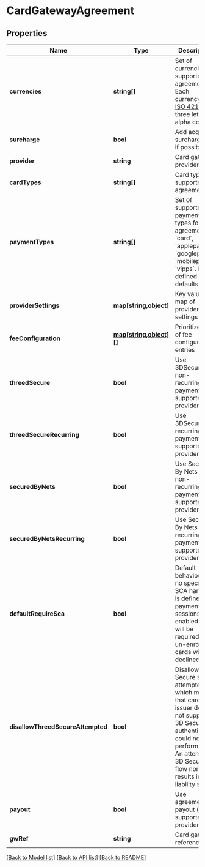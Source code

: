 # CardGatewayAgreement

## Properties
Name | Type | Description | Notes
------------ | ------------- | ------------- | -------------
**currencies** | **string[]** | Set of currencies supported by agreement. Each currency in [ISO 4217](https://en.wikipedia.org/wiki/ISO_4217) three letter alpha code. | 
**surcharge** | **bool** | Add acquirer surcharge fee if possible | [optional] 
**provider** | **string** | Card gateway provider type | 
**cardTypes** | **string[]** | Card types supported by agreement | [optional] 
**paymentTypes** | **string[]** | Set of supported payment types for agreement: &#x60;card&#x60;, &#x60;applepay&#x60;, &#x60;googlepay&#x60;, &#x60;mobilepay&#x60;, &#x60;vipps&#x60;. If not defined defaults to all. | [optional] 
**providerSettings** | **map[string,object]** | Key value map of provider settings | [optional] 
**feeConfiguration** | [**map[string,object][]**](map.md) | Prioritized list of fee configuration entries | [optional] 
**threedSecure** | **bool** | Use 3DSecure for non-recurring payments (if supported by provider) | [optional] 
**threedSecureRecurring** | **bool** | Use 3DSecure for recurring payments (if supported by provider) | [optional] 
**securedByNets** | **bool** | Use Secured By Nets for non-recurring payments (if supported by provider) | [optional] 
**securedByNetsRecurring** | **bool** | Use Secured By Nets for recurring payments (if supported by provider) | [optional] 
**defaultRequireSca** | **bool** | Default behaviour if no specific SCA handing is defined in payment sessions. If enabled SCA will be required and un-enrolled cards will be declined. | [optional] 
**disallowThreedSecureAttempted** | **bool** | Disallow 3D Secure status attempted which means that card issuer does not support 3D Secure so authentication could not be performed. An attempted 3D Secure flow normally results in liability shift. | [optional] 
**payout** | **bool** | Use agreement for payout (if supported by provider) | [optional] 
**gwRef** | **string** | Card gateway reference id | 

[[Back to Model list]](../README.md#documentation-for-models) [[Back to API list]](../README.md#documentation-for-api-endpoints) [[Back to README]](../README.md)


